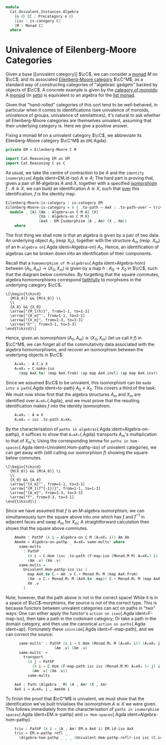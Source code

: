 <!--
```agda
open import Cat.Diagram.Monad
open import Cat.Functor.Base
open import Cat.Univalent
open import Cat.Prelude
```
-->

```agda
module
  Cat.Univalent.Instances.Algebra
    {o ℓ} {C : Precategory o ℓ}
    (isc : is-category C)
    (M : Monad C)
  where
```

# Univalence of Eilenberg-Moore Categories

Given a base [[univalent category]] $\cC$, we can consider a [monad]
$M$ on $\cC$, and its associated [Eilenberg-Moore category]
$\cC^M$, as a standard way of constructing categories of "algebraic
gadgets" backed by objects of $\cC$. A concrete example is given by
the [category of monoids]: A [monoid] (in [sets]) is equivalent to an
algebra for the [list monad].

[monad]: Cat.Diagram.Monad.html
[Eilenberg-Moore category]: Cat.Diagram.Monad.html#eilenberg-moore-category
[category of monoids]: Algebra.Monoid.Category.html
[monoid]: Algebra.Monoid.html
[sets]: Cat.Instances.Sets.html
[list monad]: Algebra.Monoid.Category.html#free-objects

Given that "hand-rolled" categories of this sort tend to be
well-behaved, in particular when it comes to identifications (see
univalence of monoids, univalence of groups, univalence of
semilattices), it's natural to ask whether _all_ Eilenberg-Moore
categories are themselves univalent, assuming that their underlying
category is. Here we give a positive answer.


Fixing a monad $M$ on a univalent category $\cC$, we abbreviate its
Eilenberg-Moore category $\cC^M$ as `EM`{.Agda}.

```agda
private EM = Eilenberg-Moore C M

import Cat.Reasoning EM as EM
import Cat.Reasoning C as C
```

As usual, we take the centre of contraction to be $A$ and the `identity
isomorphism`{.Agda ident=EM.id-iso} $A \cong A$; The hard part is
proving that, given a pair of $M$-algebras $A$ and $X$, together with a
specified [isomorphism] $f : A \cong X$, we can build an identification
$A \cong X$, such that [over] this identification, $f$ is the identity
map.

[isomorphism]: Cat.Morphism.html#isos
[over]: 1Lab.Path.html#dependent-paths

```agda
Eilenberg-Moore-is-category : is-category EM
Eilenberg-Moore-is-category = λ { .to-path → A≡X ; .to-path-over → triv} where
  module _ {A} {Am : Algebra-on C M A} {X}
               {Xm : Algebra-on C M X}
               (A≅X : EM.Isomorphism (A , Am) (X , Xm))
    where
```

The first thing we shall note is that an algebra is given by a pair of
two data: An underlying object $A_0$ (resp $X_0$), together with the
structure $A_m$ (resp. $X_m$) of an `M-algebra on`{.Agda
ident=Algebra-on} $A_0$. Hence, an identification of algebras can be
broken down into an identification of their components.

<!--
```agda
    module A = Algebra-on Am
    module X = Algebra-on Xm
    module A≅X = EM._≅_ A≅X
    open Algebra-hom renaming (morphism to map ; commutes to sq)
    open Algebra-on
```
-->

Recall that a `homomorphism of M-algebras`{.Agda ident=Algebra-hom}
between $(A_0,A_m) \to (X_0,X_m)$ is given by a map $h : A_0 \to X_0$ in
$\cC$, such that the diagram below commutes. By forgetting that the
square commutes, algebra homomorphisms correspond [faithfully] to
morphisms in the underlying category $\cC$.

[faithfully]: Cat.Diagram.Monad.html#Forget

~~~{.quiver}
\[\begin{tikzcd}
  {M(A_0)} && {M(X_0)} \\
  \\
  {A_0} && {X_0}
  \arrow["{M_1(h)}", from=1-1, to=1-3]
  \arrow["{A_m}"', from=1-1, to=3-1]
  \arrow["{X_m}", from=1-3, to=3-3]
  \arrow["h"', from=3-1, to=3-3]
\end{tikzcd}\]
~~~

Hence, given an _isomorphism_ $(A_0, A_m) \cong (X_0, X_m)$ (let us call
it $f$) in $\cC^M$, we can forget all of the commutativity data
associated with the algebra homomorphisms, and recover an isomorphism
between the underlying objects in $\cC$:

```agda
    A₀≅X₀ : A C.≅ X
    A₀≅X₀ = C.make-iso
      (map A≅X.to) (map A≅X.from) (ap map A≅X.invl) (ap map A≅X.invr)
```

Since we assumed $\cC$ to be univalent, this isomorphism can be `made
into a path`{.Agda ident=to-path} $A_0 \equiv X_0$. This covers a third
of the task: We must now show first that the algebra structures $A_m$
and $X_m$ are identified over `A₀≡X₀`{.Agda}, and we must prove that the
resulting identification makes $f$ into the identity isomorphism.

```agda
    A₀≡X₀ : A ≡ X
    A₀≡X₀ = isc .to-path A₀≅X₀
```

By the characterisation of `paths in algebras`{.Agda
ident=Algebra-on-pathp}, it suffices to show that `A₀≡X₀`{.Agda}
transports $A_m$'s multiplication to that of $X_m$'s; Using the
corresponding lemma for `paths in hom-spaces`{.Agda
ident=Univalent.Hom-pathp-iso} of univalent categories, we can get away
with (still calling our isomorphism $f$) showing the square below
commutes.

~~~{.quiver}
\[\begin{tikzcd}
  {M(X_0)} && {M(A_0)} \\
  \\
  {X_0} && {A_0}
  \arrow["{X_m}"', from=1-1, to=3-1]
  \arrow["{M_1(f^{-1})}", from=1-1, to=1-3]
  \arrow["{A_m}", from=1-3, to=3-3]
  \arrow["f", from=3-3, to=3-1]
\end{tikzcd}\]
~~~

Since we have assumed that $f$ is an $M$-algebra isomorphism, we can
simultaneously turn the square above into one which has $f$ and $f^{-1}$
in adjacent faces and swap $A_m$ for $X_m$; A straightforward
calculation then shows that the square above commutes.

```agda
    Am≡Xm : PathP (λ i → Algebra-on C M (A₀≡X₀ i)) Am Xm
    Am≡Xm = Algebra-on-pathp _ A₀≡X₀ same-mults' where
      same-mults
        : PathP
          (λ i → C.Hom (isc .to-path (F-map-iso (Monad.M M) A₀≅X₀) i) (A₀≡X₀ i))
          (Am .ν) (Xm .ν)
      same-mults =
        Univalent.Hom-pathp-iso isc (
          map A≅X.to C.∘ Am .ν C.∘ Monad.M₁ M (map A≅X.from)                 ≡⟨ C.pulll (sq A≅X.to) ⟩
          (Xm .ν C.∘ Monad.M₁ M (A≅X.to .map)) C.∘ Monad.M₁ M (map A≅X.from) ≡⟨ C.cancelr (sym (Monad.M-∘ M _ _) ·· ap (Monad.M₁ M) (ap map A≅X.invl) ·· Monad.M-id M) ⟩
          Xm .ν                                                              ∎
        )
```

Note, however, that the path above is not in the correct space! While it
is in a space of $\cC$-morphisms, the source is not of the correct
type. This is because functors between univalent categories can act on
paths in "two" ways: One can either apply the functor's `action on
isos`{.Agda ident=F-map-iso}, then take a path in the codomain category;
Or take a path in the domain category, and then use the canonical
`action on paths`{.Agda ident=ap}. Fortunately these `coincide`{.Agda
ident=F-map-path}, and we can correct the source:

```agda
      same-mults' : PathP (λ i → C.Hom (Monad.M₀ M (A₀≡X₀ i)) (A₀≡X₀ i))
                      (Am .ν) (Xm .ν)
      same-mults' =
        transport
          (λ j → PathP
            (λ i → C.Hom (F-map-path isc isc (Monad.M M) A₀≅X₀ (~ j) i) (A₀≡X₀ i))
            (Am .ν) (Xm .ν))
          same-mults

    A≡X : Path (Algebra _ M) (A , Am) (X , Xm)
    A≡X i = A₀≡X₀ i , Am≡Xm i
```

To finish the proof that $\cC^M$ is univalent, we must show that the
identification we've built trivialises the isomorphism $A \cong X$ we
were given. This follows immediately from the characterisation of `paths
in isomorphism spaces`{.Agda ident=EM.≅-pathp} and `in Hom-spaces`{.Agda
ident=Algebra-hom-pathp}.

```agda
    triv : PathP (λ i → (A , Am) EM.≅ A≡X i) EM.id-iso A≅X
    triv = EM.≅-pathp refl _
      (Algebra-hom-pathp _ _ _ (Univalent.Hom-pathp-reflr-iso isc (C.idr _)))
```
